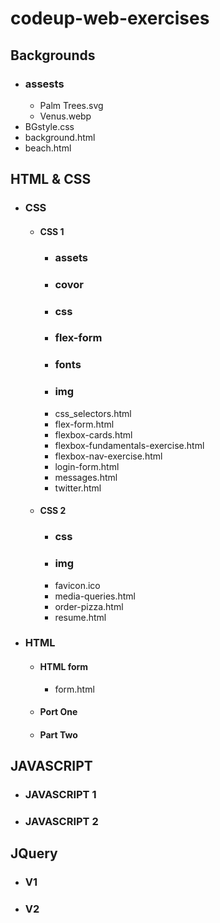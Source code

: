 # codeup-web-exercises
## Backgrounds
- ### assests
    - Palm Trees.svg
    - Venus.webp
- BGstyle.css
- background.html
- beach.html
## HTML & CSS
- ### CSS
    - #### CSS 1
        - ### assets
        - ### covor
        - ### css
        - ### flex-form
        - ### fonts
        - ### img
        - css_selectors.html
        - flex-form.html
        - flexbox-cards.html
        - flexbox-fundamentals-exercise.html
        - flexbox-nav-exercise.html
        - login-form.html
        - messages.html
        - twitter.html
    - #### CSS 2
        - ### css
        - ### img
        - favicon.ico
        - media-queries.html
        - order-pizza.html
        - resume.html
- ### HTML
    - #### HTML form
        - form.html
    - #### Port One
    - #### Part Two
## JAVASCRIPT
- ### JAVASCRIPT 1
- ### JAVASCRIPT 2
## JQuery
- ### V1
- ### V2

